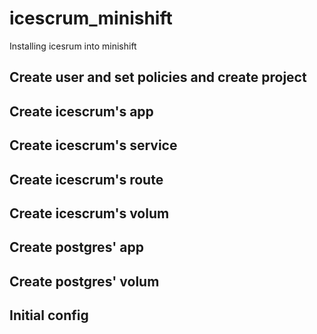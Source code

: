 # icescrum_minishift
Installing icesrum into minishift
## Create user and set policies and create project
## Create icescrum's app

## Create icescrum's service
## Create icescrum's route
## Create icescrum's volum

## Create postgres' app
## Create postgres' volum

## Initial config
